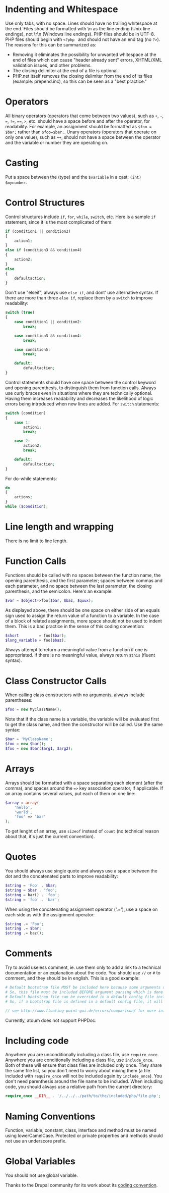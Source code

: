 # Indenting and Whitespace

Use only tabs, with no space. 
Lines should have no trailing whitespace at the end. 
Files should be formatted with \n as the line ending (Unix line endings), not \r\n (Windows line endings). 
PHP files should be in UTF-8. 
PHP files should begin with `<?php ` and should not have an end tag (no `?>`).
The reasons for this can be summarized as:
* Removing it eliminates the possibility for unwanted whitespace at the end of files which can cause "header already sent" errors, XHTML/XML validation issues, and other problems.
* The closing delimiter at the end of a file is optional.
* PHP.net itself removes the closing delimiter from the end of its files (example: prepend.inc), so this can be seen as a "best practice."

# Operators

All binary operators (operators that come between two values), such as `+`, `-`, `=`, `!=`, `==`, `>`, etc. should have a space before and after the operator, for readability. 
For example, an assignment should be formatted as `$foo = $bar;` rather than `$foo=$bar;`. 
Unary operators (operators that operate on only one value), such as `++`, should not have a space between the operator and the variable or number they are operating on.

# Casting

Put a space between the (type) and the `$variable` in a cast: `(int) $mynumber`.

# Control Structures

Control structures include `if`, `for`, `while`, `switch`, etc. 
Here is a sample `if` statement, since it is the most complicated of them:

```php
if (condition1 || condition2)
{
	action1;
}
else if (condition3 && condition4)
{
	action2;
}
else
{
	defaultaction;
}
```

Don't use "elseif", always use `else if`, and dont' use alternative syntax. 
If there are more than three `else if`, replace them by a `switch` to improve readability:

```php
switch (true)
{
	case condition1 || condition2:
		break;

	case condition3 && condition4:
		break;

	case condition5:
		break;

	default:
		defaultaction;
}
```

Control statements should have one space between the control keyword and opening parenthesis, to distinguish them from function calls. 
Always use curly braces even in situations where they are technically optional. 
Having them increases readability and decreases the likelihood of logic errors being introduced when new lines are added. 
For `switch` statements:

```php
switch (condition)
{
	case 1:
		action1;
		break;

	case 2:
		action2;
		break;

	default:
		defaultaction;
}
```

For do-while statements:

```php
do
{
	actions;
}
while ($condition);
```
	
# Line length and wrapping

There is no limit to line length.

# Function Calls

Functions should be called with no spaces between the function name, the opening parenthesis, and the first parameter; spaces between commas and each parameter, and no space between the last parameter, the closing parenthesis, and the semicolon. 
Here's an example:

```php
$var = $object->foo($bar, $baz, $quux);
```

As displayed above, there should be one space on either side of an equals sign used to assign the return value of a function to a variable. 
In the case of a block of related assignments, more space should not be used to indent them.
This is a bad practice in the sense of this coding convention:

```php
$short         = foo($bar);
$long_variable = foo($baz);
```

Always attempt to return a meaningful value from a function if one is appropriated.
If there is no meaningful value, always return `$this` (fluent syntax).

# Class Constructor Calls

When calling class constructors with no arguments, always include parentheses:

```php
$foo = new MyClassName();
```

Note that if the class name is a variable, the variable will be evaluated first to get the class name, and then the constructor will be called. Use the same syntax:

```php
$bar = 'MyClassName';
$foo = new $bar();
$foo = new $bar($arg1, $arg2);
```

# Arrays

Arrays should be formatted with a space separating each element (after the comma), and spaces around the `=>` key association operator, if applicable.
If an array contains several values, put each of them on one line:

```php
$array = array(
	'hello',
	'world',
	'foo' => 'bar'
);
```

To get lenght of an array, use `sizeof` instead of `count` (no technical reason about that, it's just the current convention).

# Quotes

You should always use single quote and always use a space between the dot and the concatenated parts to improve readability:

```php
$string = 'Foo' . $bar;
$string = $bar . 'foo';
$string = bar() . 'foo';
$string = 'foo' . 'bar';
```

When using the concatenating assignment operator ('.='), use a space on each side as with the assignment operator:

```php
$string .= 'Foo';
$string .= $bar;
$string .= baz();
```

# Comments

Try to avoid useless comment, ie. use them only to add a link to a technical documentation or an explanation about the code.
You should use `//` or `#` to comment, and they should be in english.
This is a good example:

```php
# Default bootstrap file MUST be included here because some arguments on the command line can include some tests which depends of this file.
# So, this file must be included BEFORE argument parsing which is done in script::run().
# Default bootstrap file can be overrided in a default config file included in script\configurable::run() which extends script::run().
# So, if a bootstrap file is defined in a default config file, it will be available when arguments on CLI will be parsed

// see http://www.floating-point-gui.de/errors/comparison/ for more informations
```

Currently, atoum does not support PHPDoc.

# Including code

Anywhere you are unconditionally including a class file, use `require_once`. 
Anywhere you are conditionally including a class file, use `include_once`. 
Both of these will ensure that class files are included only once. 
They share the same file list, so you don't need to worry about mixing them (a file included with `require_once` will not be included again by `include_once`).
You don't need parenthesis around the file name to be included.
When including code, you should always use a relative path from the current directory:

```php
require_once __DIR__ . '/../../../path/to/the/included/php/file.php';
```

# Naming Conventions

Function, variable, constant, class, interface and method must be named using lowerCamelCase.
Protected or private properties and methods should not use an underscore prefix.

# Global Variables

You should not use global variable.

Thanks to the Drupal community for its work about its [coding convention](https://drupal.org/coding-standards).
